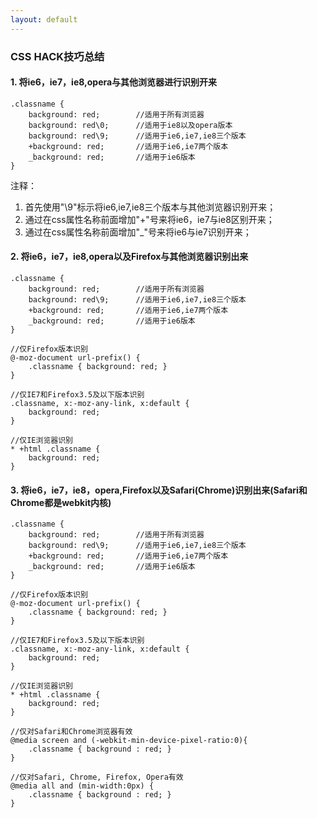 ```yaml
---
layout: default
---
```


### CSS HACK技巧总结
#### 1. 将ie6，ie7，ie8,opera与其他浏览器进行识别开来
	.classname {
		background: red; 		//适用于所有浏览器
		background: red\0;		//适用于ie8以及opera版本
		background: red\9; 		//适用于ie6,ie7,ie8三个版本
		+background: red;		//适用于ie6,ie7两个版本
		_background: red;		//适用于ie6版本
	}
	
注释：
1. 首先使用"\9"标示将ie6,ie7,ie8三个版本与其他浏览器识别开来；
2. 通过在css属性名称前面增加"+"号来将ie6，ie7与ie8区别开来；
3. 通过在css属性名称前面增加"_"号来将ie6与ie7识别开来；


#### 2. 将ie6，ie7，ie8,opera以及Firefox与其他浏览器识别出来
	.classname {
		background: red; 		//适用于所有浏览器
		background: red\9; 		//适用于ie6,ie7,ie8三个版本
		+background: red;		//适用于ie6,ie7两个版本
		_background: red;		//适用于ie6版本
	}
	
	//仅Firefox版本识别
	@-moz-document url-prefix() {
		.classname { background: red; }
	}
	
	//仅IE7和Firefox3.5及以下版本识别
	.classname, x:-moz-any-link, x:default {
		background: red;
	}
	
	//仅IE浏览器识别
	* +html .classname {
		background: red;
	}


#### 3. 将ie6，ie7，ie8，opera,Firefox以及Safari(Chrome)识别出来(Safari和Chrome都是webkit内核)
	.classname {
		background: red; 		//适用于所有浏览器
		background: red\9; 		//适用于ie6,ie7,ie8三个版本
		+background: red;		//适用于ie6,ie7两个版本
		_background: red;		//适用于ie6版本
	}
	
	//仅Firefox版本识别
	@-moz-document url-prefix() {
		.classname { background: red; }
	}
	
	//仅IE7和Firefox3.5及以下版本识别
	.classname, x:-moz-any-link, x:default {
		background: red;
	}
	
	//仅IE浏览器识别
	* +html .classname {
		background: red;
	}
	
	//仅对Safari和Chrome浏览器有效
	@media screen and (-webkit-min-device-pixel-ratio:0){
		.classname { background : red; }
	}
	
	//仅对Safari, Chrome, Firefox, Opera有效
	@media all and (min-width:0px) {
		.classname { background : red; }
	}

